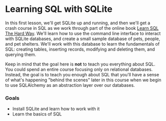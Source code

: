 [//]: <> (name: Learning SQL with SQLite)
[//]: <> (author: Iain Duncan)
[//]: <> (type: intro)

# Learning SQL with SQLite

In this first lesson, we'll get SQLite up and running, and then we'll get a crash course in SQL as we work through part of the online book [Learn SQL The Hard Way](http://sql.learncodethehardway.org/). We'll learn how to use the command line interface to interact with SQLite databases, and create a small  sample database of pets, people, and pet shelters. We'll work with this database to learn the fundamentals of SQL: creating tables, inserting records, modifying and deleting them, and querying them.

Keep in mind that the goal here is **not** to teach you everything about SQL. You could spend an entire course focusing only on relational databases. Instead, the goal is to teach you enough about SQL that you'll have a sense of what's happening "behind the scenes" later in this course when we begin to use SQLAlchemy as an abstraction layer over our databases. 

### Goals
*   Install SQLite and learn how to work with it
*   Learn the basics of SQL